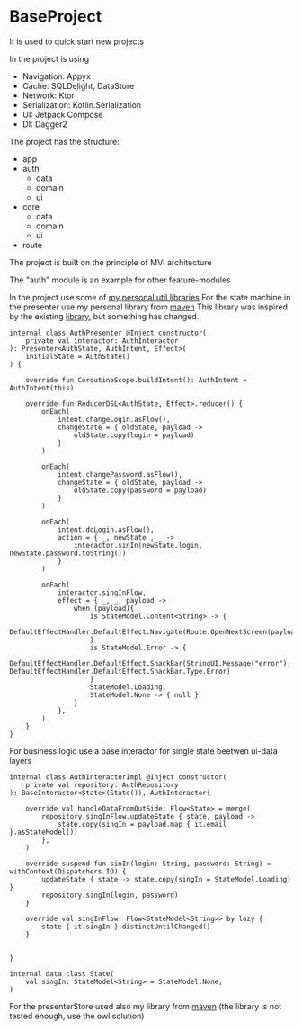 # BaseProject

It is used to quick start new projects

In the project is using
- Navigation: Appyx
- Cache: SQLDelight, DataStore
- Network: Ktor
- Serialization: Kotlin.Serialization
- UI: Jetpack Compose
- DI: Dagger2

The project has the structure:
- app
- auth
  - data
  - domain
  - ui
- core
  - data
  - domain
  - ui
- route 

The project is built on the principle of MVI architecture

The "auth" module is an example for other feature-modules

In the project use some of [my personal util libraries](https://github.com/Privatik/MyUtilsProject/tree/master/util)
For the state machine in the presenter use my personal library from [maven](https://central.sonatype.com/artifact/io.github.privatik/machine/1.0.2-beta) 
This library was inspired by the existing [library](https://github.com/dimsuz/unicorn/tree/master), but something has changed.
```
internal class AuthPresenter @Inject constructor(
    private val interactor: AuthInteractor
): Presenter<AuthState, AuthIntent, Effect>(
    initialState = AuthState()
) {

    override fun CoroutineScope.buildIntent(): AuthIntent = AuthIntent(this)

    override fun ReducerDSL<AuthState, Effect>.reducer() {
        onEach(
            intent.changeLogin.asFlow(),
            changeState = { oldState, payload ->
                oldState.copy(login = payload)
            }
        )

        onEach(
            intent.changePassword.asFlow(),
            changeState = { oldState, payload ->
                oldState.copy(password = payload)
            }
        )

        onEach(
            intent.doLogin.asFlow(),
            action = { _, newState , _ ->
                interactor.sinIn(newState.login, newState.password.toString())
            }
        )

        onEach(
            interactor.singInFlow,
            effect = { _, _, payload ->
                when (payload){
                    is StateModel.Content<String> -> {
                        DefaultEffectHandler.DefaultEffect.Navigate(Route.OpenNextScreen(payload.data))
                    }
                    is StateModel.Error -> {
                        DefaultEffectHandler.DefaultEffect.SnackBar(StringUI.Message("error"), DefaultEffectHandler.DefaultEffect.SnackBar.Type.Error)
                    }
                    StateModel.Loading,
                    StateModel.None -> { null }
                }
            },
        )
    }
}
```

For business logic use a base interactor for single state beetwen ui-data layers
```
internal class AuthInteractorImpl @Inject constructor(
    private val repository: AuthRepository
): BaseInteractor<State>(State()), AuthInteractor{

    override val handleDataFromOutSide: Flow<State> = merge(
        repository.singInFlow.updateState { state, payload ->
            state.copy(singIn = payload.map { it.email }.asStateModel())
        },
    )

    override suspend fun sinIn(login: String, password: String) = withContext(Dispatchers.IO) {
        updateState { state -> state.copy(singIn = StateModel.Loading) }
        repository.singIn(login, password)
    }

    override val singInFlow: Flow<StateModel<String>> by lazy {
        state { it.singIn }.distinctUntilChanged()
    }


}

internal data class State(
    val singIn: StateModel<String> = StateModel.None,
)
```

For the presenterStore used also my library from [maven](https://central.sonatype.com/artifact/io.github.privatik/presenter-android/1.0.2-beta) (the library is not tested enough, use the owl solution)



